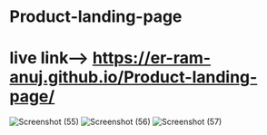 # Product-landing-page
# live link-->  https://er-ram-anuj.github.io/Product-landing-page/
![Screenshot (55)](https://github.com/Er-Ram-Anuj/Product-landing-page/assets/121351615/29d2b066-4303-4c47-b2ae-a1088615c149)
![Screenshot (56)](https://github.com/Er-Ram-Anuj/Product-landing-page/assets/121351615/11cf14ce-f515-4a1c-95df-51ce5b79de1c)
![Screenshot (57)](https://github.com/Er-Ram-Anuj/Product-landing-page/assets/121351615/45e53bf8-1ee3-4c7e-b0f5-044c609750c9)
